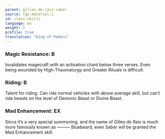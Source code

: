 ```yaml
---
parent: gilles-de-rais-saber
source: fgo-material-i
id: class-skills
language: en
weight: 1
profile: true
translation: "King of Padoru"
---
```


### Magic Resistance: B

Invalidates magecraft with an activation chant below three verses.
Even being wounded by High-Thaumaturgy and Greater Rituals is difficult.

### Riding: B

Talent for riding. Can ride normal vehicles with above average skill, but can’t ride beasts on the level of Demonic Beast or Divine Beast.

### Mad Enhancement: EX

Since it’s a very special summoning, and the name of Gilles de Rais is much more famously known as ――― Bluebeard, even Saber will be granted the Mad Enhancement skill.
